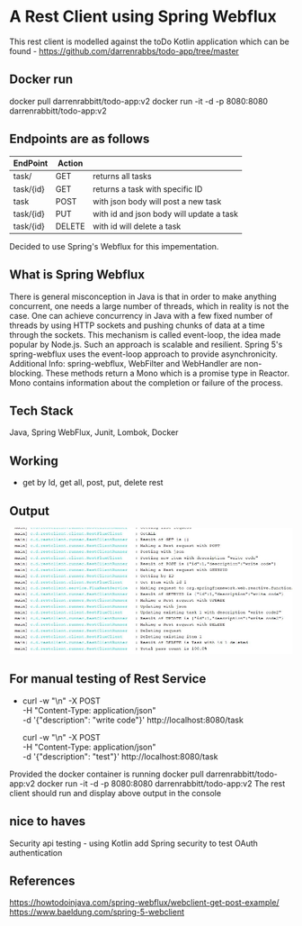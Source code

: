 # A Rest Client using Spring Webflux

This rest client is modelled against the toDo Kotlin application 
which can be found - 
https://github.com/darrenrabbs/todo-app/tree/master

## Docker run
docker pull darrenrabbitt/todo-app:v2
docker run -it -d -p 8080:8080 darrenrabbitt/todo-app:v2

## Endpoints are as follows 

 
 | EndPoint | Action ||
 | -------   | --- | -----------------------|
 | task/     | GET |   returns all tasks      |
 | task/{id} | GET | returns a task with specific ID |
 | task      | POST | with json body will post a new task |
 | task/{id} | PUT  | with id and json body will update a task|
 | task/{id} | DELETE | with id will delete a task            |
 
 Decided to use Spring's Webflux for this impementation.
 
## What is Spring Webflux
 There is  general misconception in Java is that in order to make anything concurrent, 
 one needs a large number of threads, which in reality is not the case. 
 One can achieve concurrency in Java with a few fixed number of threads by using HTTP sockets and pushing chunks of 
 data at a time through the sockets. This mechanism is called event-loop, the idea made popular by Node.js. 
 Such an approach is scalable and resilient. 
 Spring 5's spring-webflux uses the event-loop approach to provide asynchronicity.
 Additional Info:
 spring-webflux, WebFilter and WebHandler are non-blocking. 
 These methods return a Mono<void> which is a promise type in Reactor. 
 Mono<void> contains information about the completion or failure of the process.
 
 
 ## Tech Stack
 Java, Spring WebFlux, Junit, Lombok, Docker
 
 
## Working 
 - get by Id, get all, post, put, delete rest 
 

## Output







![!drawing =10px](output.JPG?raw=true "Output Example" )
 


## For manual testing of Rest Service
- curl -w "\n" -X POST \
  -H "Content-Type: application/json" \
  -d '{"description": "write code"}' http://localhost:8080/task
  
  curl -w "\n" -X POST \
  -H "Content-Type: application/json" \
  -d '{"description": "test"}' http://localhost:8080/task 

Provided the docker container is running 
  docker pull darrenrabbitt/todo-app:v2
  docker run -it -d -p 8080:8080 darrenrabbitt/todo-app:v2
 The rest client should run and display above output in the console
  
## nice to haves
Security api testing - using Kotlin add Spring security to test OAuth authentication


## References
https://howtodoinjava.com/spring-webflux/webclient-get-post-example/
https://www.baeldung.com/spring-5-webclient